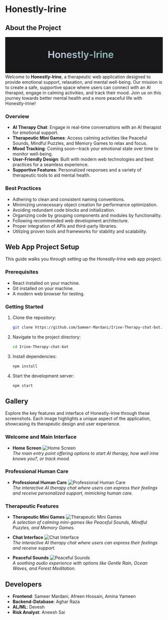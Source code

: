 # Honestly-Irine

## About the Project
![Banner](irine-banner3.png)  
Welcome to **Honestly-Irine**, a therapeutic web application designed to provide emotional support, relaxation, and mental well-being. Our mission is to create a safe, supportive space where users can connect with an AI therapist, engage in calming activities, and track their mood. Join us on this journey towards better mental health and a more peaceful life with Honestly-Irine!

### Overview
- **AI Therapy Chat**: Engage in real-time conversations with an AI therapist for emotional support.
- **Therapeutic Mini Games**: Access calming activities like Peaceful Sounds, Mindful Puzzles, and Memory Games to relax and focus.
- **Mood Tracking**: Coming soon—track your emotional state over time to monitor well-being.
- **User-Friendly Design**: Built with modern web technologies and best practices for a seamless experience.
- **Supportive Features**: Personalized responses and a variety of therapeutic tools to aid mental health.

### Best Practices
- Adhering to clean and consistent naming conventions.
- Minimizing unnecessary object creation for performance optimization.
- Avoiding redundant code blocks and initialization.
- Organizing code by grouping components and modules by functionality.
- Following recommended web development architecture.
- Proper integration of APIs and third-party libraries.
- Utilizing proven tools and frameworks for stability and scalability.

## Web App Project Setup
This guide walks you through setting up the Honestly-Irine web app project.

### Prerequisites
- React installed on your machine.
- Git installed on your machine.
- A modern web browser for testing.

### Getting Started
1. Clone the repository:
   ```bash
   git clone https://github.com/Sameer-Mardani/Irine-Therapy-chat-bot.git


2. Navigate to the project directory:
   ```bash
   cd Irine-Therapy-chat-bot
3. Install dependencies:
   ```bash
   npm install
4. Start the development server:
   ```bash
   npm start
## Gallery
Explore the key features and interface of Honestly-Irine through these screenshots. Each image highlights a unique aspect of the application, showcasing its therapeutic design and user experience.

### Welcome and Main Interface
- **Home Screen**
  ![Home Screen](irine-final1.png)  
  *The main entry point offering options to start AI therapy, how well irine knows you?, or track mood.*
  
### Professional Human Care
- **Professional Human Care**
  ![Professional Human Care](irine-final5.png)  
  *The interactive AI therapy chat where users can express their feelings and receive personalized support, mimicking human care.*

### Therapeutic Features
- **Therapeutic Mini Games**
  ![Therapeutic Mini Games](irine-final2.png)  
  *A selection of calming mini-games like Peaceful Sounds, Mindful Puzzles, and Memory Games.*

- **Chat Interface**
  ![Chat Interface](irine-final3.png)  
  *The interactive AI therapy chat where users can express their feelings and receive support.*

- **Peaceful Sounds**
  ![Peaceful Sounds](irine-final4.png)  
  *A soothing audio experience with options like Gentle Rain, Ocean Waves, and Forest Meditation.*
  
## Developers
- **Frontend**: Sameer Mardani, Afreen Hossain, Amina Yameen
- **Backend-Database**: Aghar Raza
- **AL/ML**: Devesh
- **Risk Analyst**: Aneesh Sai
